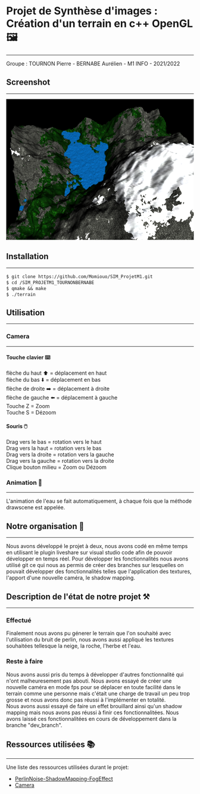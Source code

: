 # Projet de Synthèse d'images : Création d'un terrain en c++ OpenGL 🖼️
***
Groupe : TOURNON Pierre - BERNABE Aurélien - M1 INFO - 2021/2022

## Screenshot
***
![Image text](screenshot.png)

## Installation 
***
```
$ git clone https://github.com/Momiouo/SIM_ProjetM1.git
$ cd /SIM_PROJETM1_TOURNONBERNABE
$ qmake && make
$ ./terrain
```

## Utilisation
***
### Camera 
***
#### Touche clavier ⌨️
flèche du haut ⬆️ = déplacement en haut</br>
flèche du bas ⬇️ = déplacement en bas</br>
flèche de droite ➡️ = déplacement à droite</br>
flèche de gauche ⬅️ = déplacement à gauche</br>
Touche Z = Zoom </br>
Touche S = Dézoom

#### Souris 🖱️
Drag vers le bas  = rotation vers le haut</br>
Drag vers la haut = rotation vers le bas</br>
Drag vers la droite = rotation vers la gauche</br>
Drag vers la gauche = rotation vers la droite</br>
Clique bouton milieu = Zoom ou Dézoom 

### Animation 🎥
***
L'animation de l'eau se fait automatiquement, à chaque fois que la méthode drawscene est appelée.

## Notre organisation 📆
***
Nous avons développé le projet à deux, nous avons codé en même temps en utilisant le plugin liveshare sur visual studio code afin de pouvoir développer 
en temps réel. Pour développer les fonctionnalités nous avons utilisé git ce qui nous as permis de créer des branches sur lesquelles on pouvait développer 
des fonctionnalités telles que l'application des textures, l'apport d'une nouvelle caméra, le shadow mapping.

## Description de l'état de notre projet ⚒️
***
### Effectué
Finalement nous avons pu génerer le terrain que l'on souhaité avec l'utilisation du bruit de perlin, 
nous avons aussi appliqué les textures souhaitées tellesque la neige, la roche, l'herbe et l'eau. 

### Reste à faire 
Nous avons aussi pris du temps à développer d'autres fonctionnalité qui n'ont malheuresement pas abouti. Nous avons essayé de créer une nouvelle caméra
en mode fps pour se déplacer en toute facilité dans le terrain comme une personne mais c'était une charge de travail un peu trop grosse et nous
avons donc pas réussi à l'implémenter en totalité.  
Nous avons aussi essayé de faire un effet brouillard ainsi qu'un shadow mapping mais nous avons pas réussi à finir ces fonctionnalitées.
Nous avons laissé ces fonctionnalitées en cours de développement dans la branche "dev_branch".

## Ressources utilisées 📚
***
Une liste des ressources utilisées durant le projet:
* [PerlinNoise-ShadowMapping-FogEffect](http://maverick.inria.fr/~Romain.Vergne/blog/teaching/IS-M1-INFO/)
* [Camera](https://learnopengl.com/Getting-started/Camera)
